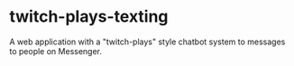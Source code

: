 # twitch-plays-texting
A web application with a "twitch-plays" style chatbot system to messages to people on Messenger.
